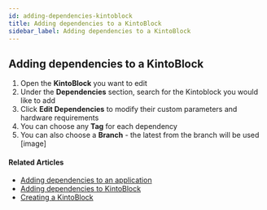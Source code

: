 ```yaml
---
id: adding-dependencies-kintoblock
title: Adding dependencies to a KintoBlock
sidebar_label: Adding dependencies to a KintoBlock
---
```


## Adding dependencies to a KintoBlock

1. Open the **KintoBlock** you want to edit
2. Under the **Dependencies** section, search for the Kintoblock you would like to add
3. Click **Edit Dependencies** to modify their custom parameters and hardware requirements
4. You can choose any **Tag** for each dependency
5. You can also choose a **Branch** - the latest from the branch will be used
[image]

#### Related Articles

* [Adding dependencies to an application](adding-a-dependency.md)
* [Adding dependencies to KintoBlock](adding-dependencies-kintoblock.md)
* [Creating a KintoBlock](creating-a-kintoblock.md)
